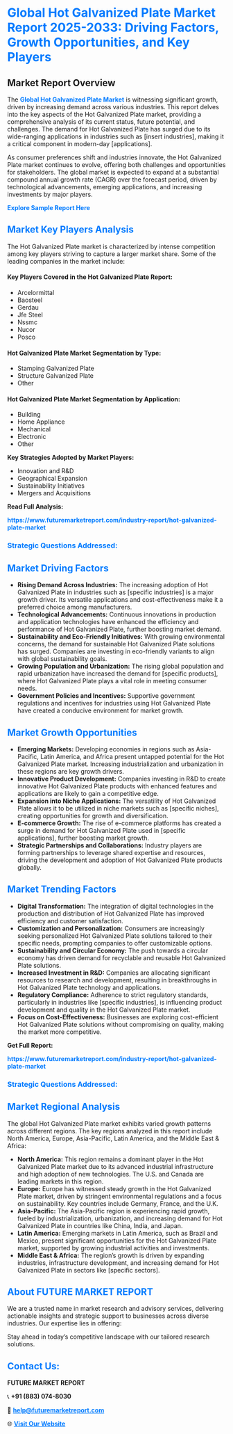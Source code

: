 <h1 style="color: #007BFF;">Global Hot Galvanized Plate Market Report 2025-2033: Driving Factors, Growth Opportunities, and Key Players</h1>

<section id="overview">
<h2>Market Report Overview</h2>
<p>The <a href="https://www.futuremarketreport.com/industry-report/hot-galvanized-plate-market" style="color: #007BFF; text-decoration: none;"><strong>Global Hot Galvanized Plate Market</strong></a> is witnessing significant growth, driven by increasing demand across various industries. This report delves into the key aspects of the Hot Galvanized Plate market, providing a comprehensive analysis of its current status, future potential, and challenges. The demand for Hot Galvanized Plate has surged due to its wide-ranging applications in industries such as [insert industries], making it a critical component in modern-day [applications].</p>
<p>As consumer preferences shift and industries innovate, the Hot Galvanized Plate market continues to evolve, offering both challenges and opportunities for stakeholders. The global market is expected to expand at a substantial compound annual growth rate (CAGR) over the forecast period, driven by technological advancements, emerging applications, and increasing investments by major players.</p>
</section>

<section id="overview">
<p><a href="https://www.futuremarketreport.com/request-sample/reportId=31012" style="color: #007BFF; text-decoration: none;"><strong>Explore Sample Report Here</strong></a></p>
</section>

<section id="key-players">
<h2 style="color: #007BFF;">Market Key Players Analysis</h2>
<p>The Hot Galvanized Plate market is characterized by intense competition among key players striving to capture a larger market share. Some of the leading companies in the market include:</p>
<h4>Key Players Covered in the Hot Galvanized Plate Report:</h4>
<ul><li>Arcelormittal</li><li>Baosteel</li><li>Gerdau</li><li>Jfe Steel</li><li>Nssmc</li><li>Nucor</li><li>Posco</li></ul>
<h4>Hot Galvanized Plate Market Segmentation by Type:</h4>
<ul><li>Stamping Galvanized Plate</li><li>Structure Galvanized Plate</li><li>Other</li></ul>

<h4>Hot Galvanized Plate Market Segmentation by Application:</h4>
<ul><li>Building</li><li>Home Appliance</li><li>Mechanical</li><li>Electronic</li><li>Other</li></ul>
<p><strong>Key Strategies Adopted by Market Players:</strong></p>
<ul>
<li>Innovation and R&D</li>
<li>Geographical Expansion</li>
<li>Sustainability Initiatives</li>
<li>Mergers and Acquisitions</li>
</ul>
</section>

<section>
<p><strong>Read Full Analysis: </strong></p><a href="https://www.futuremarketreport.com/industry-report/hot-galvanized-plate-market" style="color: #007BFF; text-decoration: none;"><strong>https://www.futuremarketreport.com/industry-report/hot-galvanized-plate-market</strong></a>
<h3 style="color: #007BFF;">Strategic Questions Addressed:</h3>
</section>

<section id="driving-factors">
<h2 style="color: #007BFF;">Market Driving Factors</h2>
<ul>
<li><strong>Rising Demand Across Industries:</strong> The increasing adoption of Hot Galvanized Plate in industries such as [specific industries] is a major growth driver. Its versatile applications and cost-effectiveness make it a preferred choice among manufacturers.</li>
<li><strong>Technological Advancements:</strong> Continuous innovations in production and application technologies have enhanced the efficiency and performance of Hot Galvanized Plate, further boosting market demand.</li>
<li><strong>Sustainability and Eco-Friendly Initiatives:</strong> With growing environmental concerns, the demand for sustainable Hot Galvanized Plate solutions has surged. Companies are investing in eco-friendly variants to align with global sustainability goals.</li>
<li><strong>Growing Population and Urbanization:</strong> The rising global population and rapid urbanization have increased the demand for [specific products], where Hot Galvanized Plate plays a vital role in meeting consumer needs.</li>
<li><strong>Government Policies and Incentives:</strong> Supportive government regulations and incentives for industries using Hot Galvanized Plate have created a conducive environment for market growth.</li>
</ul>
</section>

<section id="growth-opportunities">
<h2 style="color: #007BFF;">Market Growth Opportunities</h2>
<ul>
<li><strong>Emerging Markets:</strong> Developing economies in regions such as Asia-Pacific, Latin America, and Africa present untapped potential for the Hot Galvanized Plate market. Increasing industrialization and urbanization in these regions are key growth drivers.</li>
<li><strong>Innovative Product Development:</strong> Companies investing in R&D to create innovative Hot Galvanized Plate products with enhanced features and applications are likely to gain a competitive edge.</li>
<li><strong>Expansion into Niche Applications:</strong> The versatility of Hot Galvanized Plate allows it to be utilized in niche markets such as [specific niches], creating opportunities for growth and diversification.</li>
<li><strong>E-commerce Growth:</strong> The rise of e-commerce platforms has created a surge in demand for Hot Galvanized Plate used in [specific applications], further boosting market growth.</li>
<li><strong>Strategic Partnerships and Collaborations:</strong> Industry players are forming partnerships to leverage shared expertise and resources, driving the development and adoption of Hot Galvanized Plate products globally.</li>
</ul>
</section>

<section id="trending-factors">
<h2 style="color: #007BFF;">Market Trending Factors</h2>
<ul>
<li><strong>Digital Transformation:</strong> The integration of digital technologies in the production and distribution of Hot Galvanized Plate has improved efficiency and customer satisfaction.</li>
<li><strong>Customization and Personalization:</strong> Consumers are increasingly seeking personalized Hot Galvanized Plate solutions tailored to their specific needs, prompting companies to offer customizable options.</li>
<li><strong>Sustainability and Circular Economy:</strong> The push towards a circular economy has driven demand for recyclable and reusable Hot Galvanized Plate solutions.</li>
<li><strong>Increased Investment in R&D:</strong> Companies are allocating significant resources to research and development, resulting in breakthroughs in Hot Galvanized Plate technology and applications.</li>
<li><strong>Regulatory Compliance:</strong> Adherence to strict regulatory standards, particularly in industries like [specific industries], is influencing product development and quality in the Hot Galvanized Plate market.</li>
<li><strong>Focus on Cost-Effectiveness:</strong> Businesses are exploring cost-efficient Hot Galvanized Plate solutions without compromising on quality, making the market more competitive.</li>
</ul>
</section>

<section>
<p><strong>Get Full Report: </strong></p><a href="https://www.futuremarketreport.com/industry-report/hot-galvanized-plate-market" style="color: #007BFF; text-decoration: none;"><strong>https://www.futuremarketreport.com/industry-report/hot-galvanized-plate-market</strong></a>
<h3 style="color: #007BFF;">Strategic Questions Addressed:</h3>
</section>


<section id="regional-analysis">
<h2 style="color: #007BFF;">Market Regional Analysis</h2>
<p>The global Hot Galvanized Plate market exhibits varied growth patterns across different regions. The key regions analyzed in this report include North America, Europe, Asia-Pacific, Latin America, and the Middle East & Africa:</p>
<ul>
<li><strong>North America:</strong> This region remains a dominant player in the Hot Galvanized Plate market due to its advanced industrial infrastructure and high adoption of new technologies. The U.S. and Canada are leading markets in this region.</li>
<li><strong>Europe:</strong> Europe has witnessed steady growth in the Hot Galvanized Plate market, driven by stringent environmental regulations and a focus on sustainability. Key countries include Germany, France, and the U.K.</li>
<li><strong>Asia-Pacific:</strong> The Asia-Pacific region is experiencing rapid growth, fueled by industrialization, urbanization, and increasing demand for Hot Galvanized Plate in countries like China, India, and Japan.</li>
<li><strong>Latin America:</strong> Emerging markets in Latin America, such as Brazil and Mexico, present significant opportunities for the Hot Galvanized Plate market, supported by growing industrial activities and investments.</li>
<li><strong>Middle East & Africa:</strong> The region’s growth is driven by expanding industries, infrastructure development, and increasing demand for Hot Galvanized Plate in sectors like [specific sectors].</li>
</ul>
</section>

<footer>
<h2 style="color: #007BFF;">About FUTURE MARKET REPORT</h2>
<p>We are a trusted name in market research and advisory services, delivering actionable insights and strategic support to businesses across diverse industries. Our expertise lies in offering:</p>

<p>Stay ahead in today’s competitive landscape with our tailored research solutions.</p>

<h2 style="color: #007BFF;">Contact Us:</h2>
<p><strong>FUTURE MARKET REPORT</strong></p>
<p>📞 <strong>+91 (883) 074-8030</strong></p>
<p>📧 <strong><a href="mailto:help@futuremarketreport.com" style="color: #007BFF;">help@futuremarketreport.com</a></strong></p>
<p>🌐 <strong><a href="https://www.futuremarketreport.com/" style="color: #007BFF;">Visit Our Website</a></strong></p>
</footer>